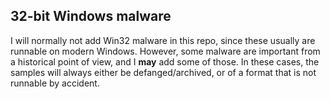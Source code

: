 <h2>32-bit Windows malware</h2>

I will normally not add Win32 malware in this repo, since these usually are runnable on modern Windows. However, some malware are important from a historical point of view, and I **may** add some of those. In these cases, the samples will always either be defanged/archived, or of a format that is not runnable by accident. 
